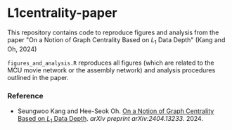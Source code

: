 # L1centrality-paper

This repository contains code to reproduce figures and analysis from the paper "On a Notion of Graph Centrality Based on *L*<sub>1</sub> Data Depth" (Kang and Oh, 2024)

`figures_and_analysis.R` reproduces all figures (which are related to the MCU movie network or the assembly network) and analysis procedures outlined in the paper.

### Reference

-   Seungwoo Kang and Hee-Seok Oh. [On a Notion of Graph Centrality Based on *L*<sub>1</sub> Data Depth](http://arxiv.org/abs/2404.13233). *arXiv preprint arXiv:2404.13233*. 2024.
